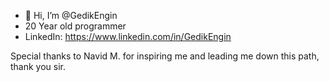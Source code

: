 - 👋 Hi, I’m @GedikEngin
- 20 Year old programmer
- LinkedIn: https://www.linkedin.com/in/GedikEngin

Special thanks to Navid M. for inspiring me and leading me down this path, thank you sir.
